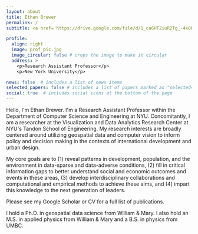```yaml
---
layout: about
title: Ethan Brewer
permalink: /
subtitle: <a href='https://drive.google.com/file/d/1_ca6HT2iuR2Tg_-4xOKzQsNAj5jAClDF/view?usp=sharing'>CV</a>.

profile:
  align: right
  image: prof_pic.jpg
  image_circular: false # crops the image to make it circular
  address: >
    <p>Research Assistant Professor</p>
    <p>New York University</p>

news: false  # includes a list of news items
selected_papers: false # includes a list of papers marked as "selected={true}"
social: true  # includes social icons at the bottom of the page
---
```

Hello, I'm Ethan Brewer. I'm a Research Assistant Professor within the Department of Computer Science and Engineering at NYU. Concomitantly, I am a researcher at the Visualization and Data Analytics Research Center at NYU's Tandon School of Engineering. My research interests are broadly centered around utilizing geospatial data and computer vision to inform policy and decision making in the contexts of international development and urban design.

My core goals are to 
(1) reveal patterns in development, population, and the environment in data-sparse and data-adverse conditions, 
(2) fill in critical information gaps to better understand social and economic outcomes and events in these areas,
(3) develop interdisciplinary collaborations and computational and empirical methods to achieve these aims, and
(4) impart this knowledge to the next generation of leaders.

Please see my Google Scholar or CV for a full list of publications.

I hold a Ph.D. in geospatial data science from William & Mary. I also hold an M.S. in applied physics from William & Mary and a B.S. in physics from UMBC.
